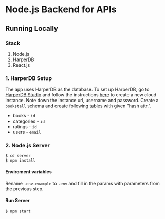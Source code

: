 # Node.js Backend for APIs

## Running Locally

### Stack

1. Node.js
2. HarperDB
3. React.js

### 1. HarperDB Setup

The app uses HarperDB as the database. To set up HarperDB, go to [HarperDB Studio](https://studio.harperdb.io/) and follow the instructions [here](https://harperdb.io/docs/harperdb-studio/) to create a new cloud instance. Note down the instance url, username and password. Create a `bookstall` schema and create following tables with given "hash attr.".

- books - `id`
- categories - `id`
- ratings - `id`
- users - `email`

### 2. Node.js Server

```
$ cd server
$ npm install
```

#### Enviroment variables

Rename `.env.example` to `.env` and fill in the params with parameters from the previous step.

#### Run Server

```
$ npm start
```
